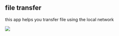 ## file transfer

this app helps you transfer file using the local network

<img src="https://mir-s3-cdn-cf.behance.net/project_modules/1400/7fab9e128907307.615f9477ea0a0.png">
